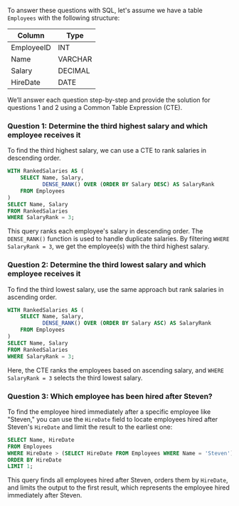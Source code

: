 To answer these questions with SQL, let's assume we have a table `Employees` with the following structure:

| Column         | Type       |
|----------------|------------|
| EmployeeID     | INT        |
| Name           | VARCHAR    |
| Salary         | DECIMAL    |
| HireDate       | DATE       |

We’ll answer each question step-by-step and provide the solution for questions 1 and 2 using a Common Table Expression (CTE).

### Question 1: Determine the third highest salary and which employee receives it

To find the third highest salary, we can use a CTE to rank salaries in descending order.

```sql
WITH RankedSalaries AS (
    SELECT Name, Salary, 
           DENSE_RANK() OVER (ORDER BY Salary DESC) AS SalaryRank
    FROM Employees
)
SELECT Name, Salary
FROM RankedSalaries
WHERE SalaryRank = 3;
```

This query ranks each employee's salary in descending order. The `DENSE_RANK()` function is used to handle duplicate salaries. By filtering `WHERE SalaryRank = 3`, we get the employee(s) with the third highest salary.

### Question 2: Determine the third lowest salary and which employee receives it

To find the third lowest salary, use the same approach but rank salaries in ascending order.

```sql
WITH RankedSalaries AS (
    SELECT Name, Salary, 
           DENSE_RANK() OVER (ORDER BY Salary ASC) AS SalaryRank
    FROM Employees
)
SELECT Name, Salary
FROM RankedSalaries
WHERE SalaryRank = 3;
```

Here, the CTE ranks the employees based on ascending salary, and `WHERE SalaryRank = 3` selects the third lowest salary.

### Question 3: Which employee has been hired after Steven?

To find the employee hired immediately after a specific employee like "Steven," you can use the `HireDate` field to locate employees hired after Steven's `HireDate` and limit the result to the earliest one:

```sql
SELECT Name, HireDate
FROM Employees
WHERE HireDate > (SELECT HireDate FROM Employees WHERE Name = 'Steven')
ORDER BY HireDate
LIMIT 1;
```

This query finds all employees hired after Steven, orders them by `HireDate`, and limits the output to the first result, which represents the employee hired immediately after Steven.